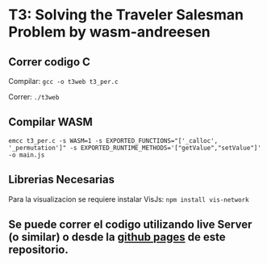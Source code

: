 # T3: Solving the Traveler Salesman Problem by wasm-andreesen

## Correr codigo C

Compilar: `gcc -o t3web t3_per.c`

Correr: `./t3web`

## Compilar WASM 

`emcc t3_per.c -s WASM=1 -s EXPORTED_FUNCTIONS="['_calloc', '_permutation']" -s EXPORTED_RUNTIME_METHODS='["getValue","setValue"]' -o main.js`

## Librerias Necesarias

Para la visualizacion se requiere instalar VisJs: `npm install vis-network`

## Se puede correr el codigo utilizando live Server (o similar) o desde la [github pages](https://iic3585-2021.github.io/wasm-andreesen/) de este repositorio.
